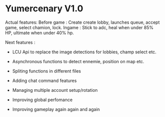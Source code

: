 # Yumercenary V1.0

Actual features:
Before game :
Create create lobby, launches queue, accept game, select chamion, lock.
Ingame :
Stick to adc, heal when under 85% HP, ultimate when under 40% hp.


Next features :
- LCU Api to replace the image detections for lobbies, champ select etc.

- Asynchronous functions to detect ennemie, position on map etc.

- Spliting functions in different files

- Adding chat command features

- Managing multiple account setup/rotation

- Improving global perfomance

- Improving gameplay again again and again

